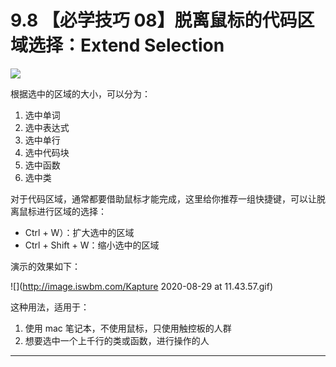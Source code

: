 # 9.8 【必学技巧 08】脱离鼠标的代码区域选择：Extend Selection

![](http://image.iswbm.com/20200804124133.png)

根据选中的区域的大小，可以分为：

1. 选中单词
2. 选中表达式
3. 选中单行
4. 选中代码块
5. 选中函数
6. 选中类

对于代码区域，通常都要借助鼠标才能完成，这里给你推荐一组快捷键，可以让脱离鼠标进行区域的选择：

- Ctrl + W）：扩大选中的区域
- Ctrl + Shift  + W：缩小选中的区域

演示的效果如下：

![](http://image.iswbm.com/Kapture 2020-08-29 at 11.43.57.gif)



这种用法，适用于：

1. 使用 mac 笔记本，不使用鼠标，只使用触控板的人群
2. 想要选中一个上千行的类或函数，进行操作的人



---



